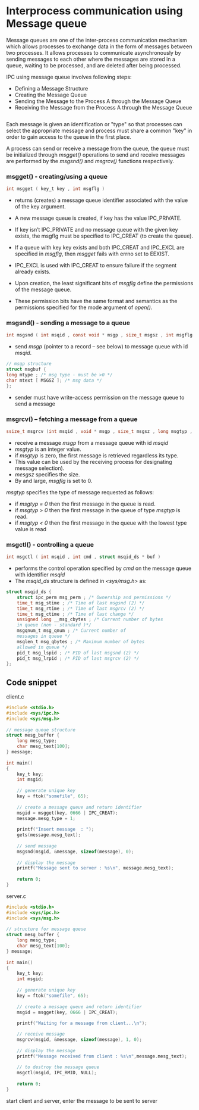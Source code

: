 # Interprocess communication using Message queue

Message queues are one of the inter-process communication mechanism which allows processes to exchange data in the form of messages between two processes. It allows processes to communicate asynchronously by sending messages to each other where the messages are stored in a queue, waiting to be processed, and are deleted after being processed.

IPC using message queue involves following steps:

- Defining a Message Structure
- Creating the Message Queue
- Sending the Message to the Process A through the Message Queue
- Receiving the Message from the Process A through the Message Queue

<Image>

Each message is given an identification or "type" so that processes can select the appropriate message and process must share a common "key" in order to gain access to the queue in the first place.

A process can send or receive a message from the queue, the queue must be initialized through *msgget()* operations to send and receive messages are performed by the *msgsnd()* and *msgrcv()* functions respectively.

### msgget() - creating/using a queue

```C
int msgget ( key_t key , int msgflg )
```
- returns (creates) a message queue identifier associated with
the value of the key argument.
- A new message queue is created, if key has the value
IPC_PRIVATE.
- If key isn’t IPC_PRIVATE and no message queue with the
given key exists, the msgflg must be specified to IPC_CREAT
(to create the queue).
- If a queue with key key exists and both IPC_CREAT and
IPC_EXCL are specified in *msgflg*, then *msgget* fails with
errno set to EEXIST.

- IPC_EXCL is used with IPC_CREAT to ensure failure if the segment already exists.
- Upon creation, the least significant bits of *msgflg* define the
permissions of the message queue.
- These permission bits have the same format and semantics as
the permissions specified for the mode argument of *open()*.

### msgsnd() - sending a message to a queue

```C
int msgsnd ( int msqid , const void * msgp , size_t msgsz , int msgflg );
```
- send *msgp* (pointer to a record – see below) to message queue with id *msqid*.
```C 
// msgp structure
struct msgbuf {
long mtype ; /* msg type - must be >0 */
char mtext [ MSGSZ ]; /* msg data */
};
```
- sender must have write-access permission on the message queue to send a message

### msgrcv() – fetching a message from a queue

```C
ssize_t msgrcv (int msqid , void * msgp , size_t msgsz , long msgtyp , int msgflg );
```
- receive a message *msgp* from a message queue with id *msqid*
- *msgtyp* is an integer value.
- if *msgtyp* is zero, the first message is retrieved regardless its
type.
- This value can be used by the receiving process for designating
message selection).
- *mesgsz* specifies the size.
- By and large, *msgflg* is set to 0.

*msgtyp* specifies the type of message requested as follows:
- if *msgtyp = 0* then the first message in the queue is read.
- if *msgtyp > 0* then the first message in the queue of type
*msgtyp* is read.
- if *msgtyp < 0* then the first message in the queue with the
lowest type value is read

### msgctl() - controlling a queue

```C
int msgctl ( int msqid , int cmd , struct msqid_ds * buf )
```

- performs the control operation specified by *cmd* on the
message queue with identifier *msqid*
- The *msqid_ds* structure is defined in *<sys/msg.h>* as:
```C
struct msqid_ds {
    struct ipc_perm msg_perm ; /* Ownership and permissions */
    time_t msg_stime ; /* Time of last msgsnd (2) */
    time_t msg_rtime ; /* Time of last msgrcv (2) */
    time_t msg_ctime ; /* Time of last change */
    unsigned long __msg_cbytes ; /* Current number of bytes
    in queue (non - standard )*/
    msgqnum_t msg_qnum ; /* Current number of
    messages in queue */
    msglen_t msg_qbytes ; /* Maximum number of bytes
    allowed in queue */
    pid_t msg_lspid ; /* PID of last msgsnd (2) */
    pid_t msg_lrpid ; /* PID of last msgrcv (2) */
};
```
## Code snippet

client.c

```C 
#include <stdio.h> 
#include <sys/ipc.h> 
#include <sys/msg.h> 
  
// message queue structure
struct mesg_buffer { 
    long mesg_type; 
    char mesg_text[100]; 
} message; 
  
int main() 
{ 
    key_t key; 
    int msgid; 
  
    // generate unique key 
    key = ftok("somefile", 65); 
  
    // create a message queue and return identifier 
    msgid = msgget(key, 0666 | IPC_CREAT); 
    message.mesg_type = 1; 
  
    printf("Insert message  : "); 
    gets(message.mesg_text); 
  
    // send message 
    msgsnd(msgid, &message, sizeof(message), 0); 
  
    // display the message 
    printf("Message sent to server : %s\n", message.mesg_text); 
  
    return 0; 
}
```
server.c

```C
#include <stdio.h> 
#include <sys/ipc.h> 
#include <sys/msg.h> 
  
// structure for message queue 
struct mesg_buffer { 
    long mesg_type; 
    char mesg_text[100]; 
} message; 
  
int main() 
{ 
    key_t key; 
    int msgid; 
  
    // generate unique key 
    key = ftok("somefile", 65); 
  
    // create a message queue and return identifier 
    msgid = msgget(key, 0666 | IPC_CREAT); 
    
    printf("Waiting for a message from client...\n");

    // receive message 
    msgrcv(msgid, &message, sizeof(message), 1, 0); 
  
    // display the message 
    printf("Message received from client : %s\n",message.mesg_text); 
  
    // to destroy the message queue 
    msgctl(msgid, IPC_RMID, NULL); 
  
    return 0; 
} 
```

start client and server, enter the message to be sent to server
<Image>





